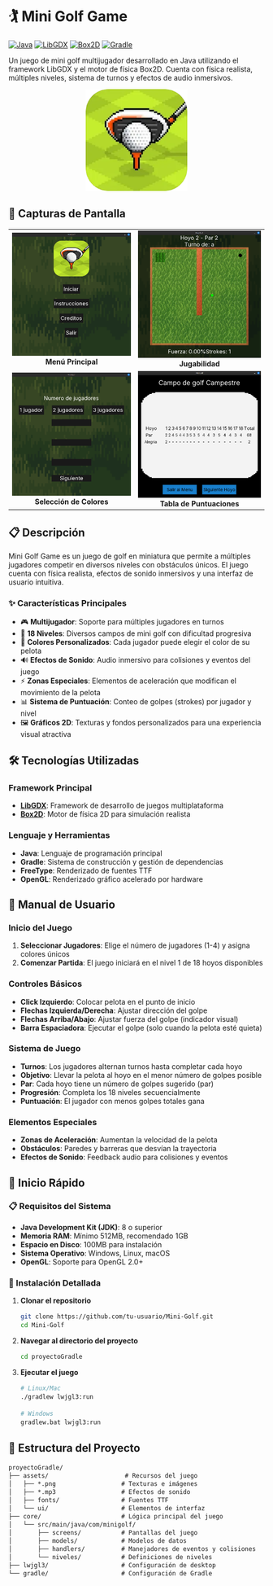 # 🏌️ Mini Golf Game

[![Java](https://img.shields.io/badge/Java-8%2B-orange.svg)](https://www.oracle.com/java/)
[![LibGDX](https://img.shields.io/badge/LibGDX-1.13.1-blue.svg)](https://libgdx.com/)
[![Box2D](https://img.shields.io/badge/Box2D-Physics-green.svg)](https://box2d.org/)
[![Gradle](https://img.shields.io/badge/Gradle-7.x-brightgreen.svg)](https://gradle.org/)

Un juego de mini golf multijugador desarrollado en Java utilizando el framework LibGDX y el motor de física Box2D. Cuenta con física realista, múltiples niveles, sistema de turnos y efectos de audio inmersivos.

<div align="center">
  <img src="proyectoGradle/assets/logoMiniGolf.png" alt="Mini Golf Logo" width="200"/>
</div>

## 📸 Capturas de Pantalla

<div align="center">
  <table>
    <tr>
      <td align="center">
        <img src="docs/images/menu_principal.png" alt="Menú Principal" width="300"/>
        <br><b>Menú Principal</b>
      </td>
      <td align="center">
        <img src="docs/images/gameplay.png" alt="Gameplay" width="300"/>
        <br><b>Jugabilidad</b>
      </td>
    </tr>
    <tr>
      <td align="center">
        <img src="docs/images/seleccion_jugadores.png" alt="Selección de Jugadores" width="300"/>
        <br><b>Selección de Colores</b>
      </td>
      <td align="center">
        <img src="docs/images/tabla_puntuaciones.png" alt="Tabla de Puntuaciones" width="300"/>
        <br><b>Tabla de Puntuaciones</b>
      </td>
    </tr>
  </table>
</div>

## 📋 Descripción

Mini Golf Game es un juego de golf en miniatura que permite a múltiples jugadores competir en diversos niveles con obstáculos únicos. El juego cuenta con física realista, efectos de sonido inmersivos y una interfaz de usuario intuitiva.

### ✨ Características Principales

- 🎮 **Multijugador**: Soporte para múltiples jugadores en turnos
- 🎯 **18 Niveles**: Diversos campos de mini golf con dificultad progresiva
- 🎨 **Colores Personalizados**: Cada jugador puede elegir el color de su pelota
- 🔊 **Efectos de Sonido**: Audio inmersivo para colisiones y eventos del juego
- ⚡ **Zonas Especiales**: Elementos de aceleración que modifican el movimiento de la pelota
- 📊 **Sistema de Puntuación**: Conteo de golpes (strokes) por jugador y nivel
- 🖼️ **Gráficos 2D**: Texturas y fondos personalizados para una experiencia visual atractiva

## 🛠️ Tecnologías Utilizadas

### Framework Principal
- **[LibGDX](https://libgdx.com/)**: Framework de desarrollo de juegos multiplataforma
- **[Box2D](https://box2d.org/)**: Motor de física 2D para simulación realista

### Lenguaje y Herramientas
- **Java**: Lenguaje de programación principal
- **Gradle**: Sistema de construcción y gestión de dependencias
- **FreeType**: Renderizado de fuentes TTF
- **OpenGL**: Renderizado gráfico acelerado por hardware

## 📖 Manual de Usuario

### Inicio del Juego
1. **Seleccionar Jugadores**: Elige el número de jugadores (1-4) y asigna colores únicos
2. **Comenzar Partida**: El juego iniciará en el nivel 1 de 18 hoyos disponibles

### Controles Básicos
- **Click Izquierdo**: Colocar pelota en el punto de inicio
- **Flechas Izquierda/Derecha**: Ajustar dirección del golpe
- **Flechas Arriba/Abajo**: Ajustar fuerza del golpe (indicador visual)
- **Barra Espaciadora**: Ejecutar el golpe (solo cuando la pelota esté quieta)

### Sistema de Juego
- **Turnos**: Los jugadores alternan turnos hasta completar cada hoyo
- **Objetivo**: Llevar la pelota al hoyo en el menor número de golpes posible
- **Par**: Cada hoyo tiene un número de golpes sugerido (par)
- **Progresión**: Completa los 18 niveles secuencialmente
- **Puntuación**: El jugador con menos golpes totales gana

### Elementos Especiales
- **Zonas de Aceleración**: Aumentan la velocidad de la pelota
- **Obstáculos**: Paredes y barreras que desvían la trayectoria
- **Efectos de Sonido**: Feedback audio para colisiones y eventos

## 🚀 Inicio Rápido

### 📋 Requisitos del Sistema
- **Java Development Kit (JDK)**: 8 o superior
- **Memoria RAM**: Mínimo 512MB, recomendado 1GB
- **Espacio en Disco**: 100MB para instalación
- **Sistema Operativo**: Windows, Linux, macOS
- **OpenGL**: Soporte para OpenGL 2.0+

### 🔧 Instalación Detallada

1. **Clonar el repositorio**
   ```bash
   git clone https://github.com/tu-usuario/Mini-Golf.git
   cd Mini-Golf
   ```

2. **Navegar al directorio del proyecto**
   ```bash
   cd proyectoGradle
   ```

3. **Ejecutar el juego**
   ```bash
   # Linux/Mac
   ./gradlew lwjgl3:run
   
   # Windows
   gradlew.bat lwjgl3:run
   ```

## 📁 Estructura del Proyecto

```
proyectoGradle/
├── assets/                     # Recursos del juego
│   ├── *.png                  # Texturas e imágenes
│   ├── *.mp3                  # Efectos de sonido
│   ├── fonts/                 # Fuentes TTF
│   └── ui/                    # Elementos de interfaz
├── core/                      # Lógica principal del juego
│   └── src/main/java/com/minigolf/
│       ├── screens/           # Pantallas del juego
│       ├── models/            # Modelos de datos
│       ├── handlers/          # Manejadores de eventos y colisiones
│       └── niveles/           # Definiciones de niveles
├── lwjgl3/                    # Configuración de desktop
└── gradle/                    # Configuración de Gradle
```
